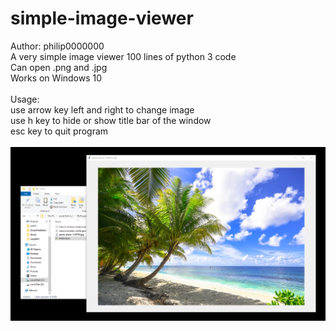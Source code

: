 # simple-image-viewer
Author: philip0000000
<br>
A very simple image viewer 100 lines of python 3 code
<br>
Can open .png and .jpg
<br>
Works on Windows 10
<br>
<br>
Usage:
<br>
use arrow key left and right to change image
<br>
use h key to hide or show title bar of the window
<br>
esc key to quit program
<br>
<br>
![assignments](test.png "example")
